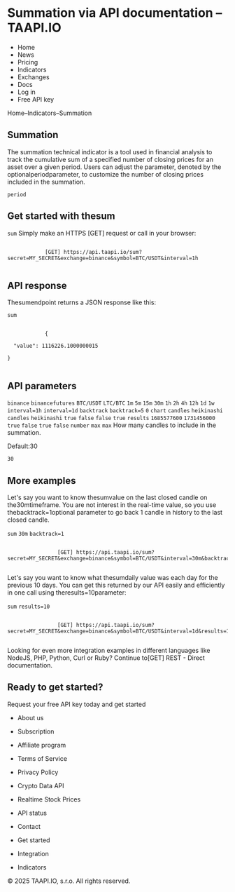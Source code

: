 # Summation via API documentation – TAAPI.IO

- Home
- News
- Pricing
- Indicators
- Exchanges
- Docs
- Log in
- Free API key

Home–Indicators–Summation


## Summation
The summation technical indicator is a tool used in financial analysis to track the cumulative sum of a specified number of closing prices for an asset over a given period. Users can adjust the parameter, denoted by the optionalperiodparameter, to customize the number of closing prices included in the summation.

`period` 
## Get started with thesum
`sum` Simply make an HTTPS [GET] request or call in your browser:


```

			[GET] https://api.taapi.io/sum?secret=MY_SECRET&exchange=binance&symbol=BTC/USDT&interval=1h
		
```

## API response
Thesumendpoint returns a JSON response like this:

`sum` 
```

			{
  "value": 1116226.1000000015
}
		
```

## API parameters
`binance` `binancefutures` `BTC/USDT` `LTC/BTC` `1m` `5m` `15m` `30m` `1h` `2h` `4h` `12h` `1d` `1w` `interval=1h` `interval=1d` `backtrack` `backtrack=5` `0` `chart` `candles` `heikinashi` `candles` `heikinashi` `true` `false` `false` `true` `results` `1685577600` `1731456000` `true` `false` `true` `false` `number` `max` `max` How many candles to include in the summation.

Default:30

`30` 
## More examples
Let's say you want to know thesumvalue on the last closed candle on the30mtimeframe. You are not interest in the real-time value, so you use thebacktrack=1optional parameter to go back 1 candle in history to the last closed candle.

`sum` `30m` `backtrack=1` 
```

				[GET] https://api.taapi.io/sum?secret=MY_SECRET&exchange=binance&symbol=BTC/USDT&interval=30m&backtrack=1
			
```
Let's say you want to know what thesumdaily value was each day for the previous 10 days. You can get this returned by our API easily and efficiently in one call using theresults=10parameter:

`sum` `results=10` 
```

				[GET] https://api.taapi.io/sum?secret=MY_SECRET&exchange=binance&symbol=BTC/USDT&interval=1d&results=10
			
```
Looking for even more integration examples in different languages like NodeJS, PHP, Python, Curl or Ruby? Continue to[GET] REST - Direct documentation.


## Ready to get started?
Request your free API key today and get started

- About us
- Subscription
- Affiliate program
- Terms of Service
- Privacy Policy
- Crypto Data API
- Realtime Stock Prices
- API status
- Contact

- Get started
- Integration
- Indicators

© 2025 TAAPI.IO, s.r.o. All rights reserved.

